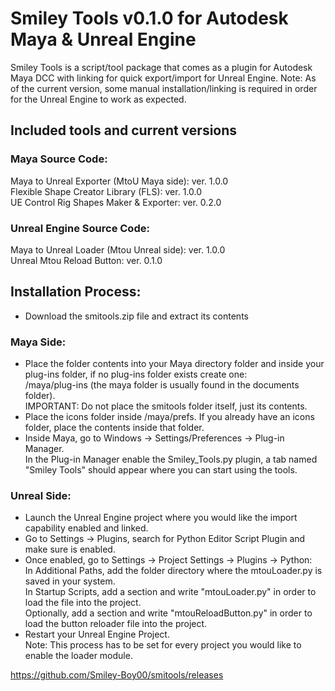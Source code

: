 # Smiley Tools v0.1.0 for Autodesk Maya & Unreal Engine

Smiley Tools is a script/tool package that comes as a plugin for Autodesk Maya DCC with linking for quick export/import for Unreal Engine.
Note: As of the current version, some manual installation/linking is required in order for the Unreal Engine to work as expected. 

## Included tools and current versions
### Maya Source Code:
Maya to Unreal Exporter (MtoU Maya side): ver. 1.0.0<br />
Flexible Shape Creator Library (FLS): ver. 1.0.0<br />
UE Control Rig Shapes Maker & Exporter: ver. 0.2.0<br />

### Unreal Engine Source Code:
Maya to Unreal Loader (Mtou Unreal side): ver. 1.0.0<br />
Unreal Mtou Reload Button: ver. 0.1.0<br />

## Installation Process:
- Download the smitools.zip file and extract its contents
### Maya Side:
- Place the folder contents into your Maya directory folder and inside your plug-ins folder, if no plug-ins folder exists create one: <br />
  /maya/plug-ins (the maya folder is usually found in the documents folder).<br />
  IMPORTANT: Do not place the smitools folder itself, just its contents.
- Place the icons folder inside /maya/prefs. If you already have an icons folder, place the contents inside that folder.
- Inside Maya, go to Windows -> Settings/Preferences -> Plug-in Manager.<br />
  In the Plug-in Manager enable the Smiley_Tools.py plugin, a tab named "Smiley Tools" should appear where you can start using the tools.
### Unreal Side:
- Launch the Unreal Engine project where you would like the import capability enabled and linked.
- Go to Settings -> Plugins, search for Python Editor Script Plugin and make sure is enabled.
- Once enabled, go to Settings -> Project Settings -> Plugins -> Python:<br />
  In Additional Paths, add the folder directory where the mtouLoader.py is saved in your system.<br />
  In Startup Scripts, add a section and write "mtouLoader.py" in order to load the file into the project.<br />
  Optionally, add a section and write "mtouReloadButton.py" in order to load the button reloader file into the project.<br />
- Restart your Unreal Engine Project.<br />
Note: This process has to be set for every project you would like to enable the loader module.

https://github.com/Smiley-Boy00/smitools/releases
